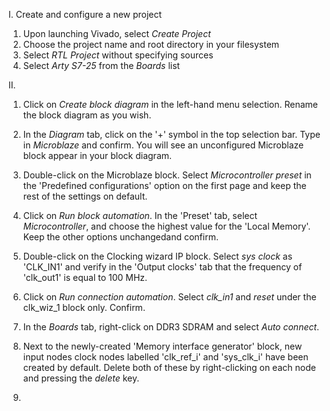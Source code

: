 I. Create and configure a new project

  1. Upon launching Vivado, select *Create Project*
  2. Choose the project name and root directory in your filesystem
  3. Select *RTL Project* without specifying sources
  4. Select *Arty S7-25* from the *Boards* list

II. 

  1. Click on *Create block diagram* in the left-hand menu selection. Rename the block diagram as you wish.
  2. In the *Diagram* tab, click on the '+' symbol in the top selection bar. Type in *Microblaze* and confirm. You will see an unconfigured Microblaze block appear in your block diagram.
  3. Double-click on the Microblaze block. Select *Microcontroller preset* in the 'Predefined configurations' option on the first page and keep the rest of the settings on default.
  4. Click on *Run block automation*. In the 'Preset' tab, select *Microcontroller*, and choose the highest value for the 'Local Memory'. Keep the other options unchangedand confirm.

  1. Double-click on the Clocking wizard IP block. Select *sys clock* as 'CLK_IN1' and verify in the 'Output clocks' tab that the frequency of 'clk_out1' is equal to 100 MHz.
  2. Click on *Run connection automation*. Select *clk_in1* and *reset* under the clk_wiz_1 block only. Confirm.
  3. In the *Boards* tab, right-click on DDR3 SDRAM and select *Auto connect*.
  4. Next to the newly-created 'Memory interface generator' block, new input nodes clock nodes labelled 'clk_ref_i' and 'sys_clk_i' have been created by default. Delete both of these by right-clicking on each node and pressing the *delete* key.
  5. 
